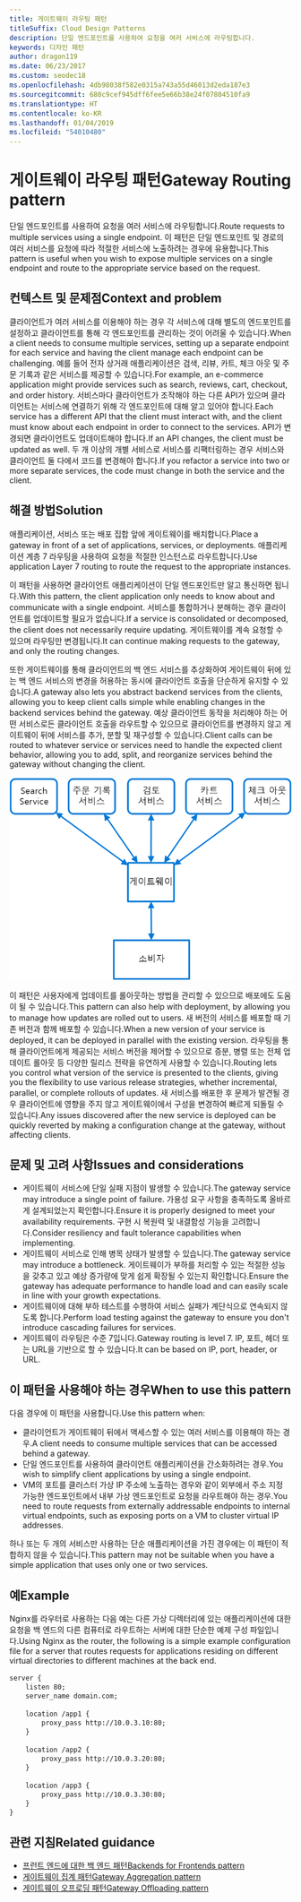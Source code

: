 ```yaml
---
title: 게이트웨이 라우팅 패턴
titleSuffix: Cloud Design Patterns
description: 단일 엔드포인트를 사용하여 요청을 여러 서비스에 라우팅합니다.
keywords: 디자인 패턴
author: dragon119
ms.date: 06/23/2017
ms.custom: seodec18
ms.openlocfilehash: 4db98038f582e0315a743a55d46013d2eda187e3
ms.sourcegitcommit: 680c9cef945dff6fee5e66b38e24f07804510fa9
ms.translationtype: HT
ms.contentlocale: ko-KR
ms.lasthandoff: 01/04/2019
ms.locfileid: "54010480"
---
```

# <a name="gateway-routing-pattern"></a><span data-ttu-id="8e827-104">게이트웨이 라우팅 패턴</span><span class="sxs-lookup"><span data-stu-id="8e827-104">Gateway Routing pattern</span></span>

<span data-ttu-id="8e827-105">단일 엔드포인트를 사용하여 요청을 여러 서비스에 라우팅합니다.</span><span class="sxs-lookup"><span data-stu-id="8e827-105">Route requests to multiple services using a single endpoint.</span></span> <span data-ttu-id="8e827-106">이 패턴은 단일 엔드포인트 및 경로의 여러 서비스를 요청에 따라 적절한 서비스에 노출하려는 경우에 유용합니다.</span><span class="sxs-lookup"><span data-stu-id="8e827-106">This pattern is useful when you wish to expose multiple services on a single endpoint and route to the appropriate service based on the request.</span></span>

## <a name="context-and-problem"></a><span data-ttu-id="8e827-107">컨텍스트 및 문제점</span><span class="sxs-lookup"><span data-stu-id="8e827-107">Context and problem</span></span>

<span data-ttu-id="8e827-108">클라이언트가 여러 서비스를 이용해야 하는 경우 각 서비스에 대해 별도의 엔드포인트를 설정하고 클라이언트를 통해 각 엔드포인트를 관리하는 것이 어려울 수 있습니다.</span><span class="sxs-lookup"><span data-stu-id="8e827-108">When a client needs to consume multiple services, setting up a separate endpoint for each service and having the client manage each endpoint can be challenging.</span></span> <span data-ttu-id="8e827-109">예를 들어 전자 상거래 애플리케이션은 검색, 리뷰, 카트, 체크 아웃 및 주문 기록과 같은 서비스를 제공할 수 있습니다.</span><span class="sxs-lookup"><span data-stu-id="8e827-109">For example, an e-commerce application might provide services such as search, reviews, cart, checkout, and order history.</span></span> <span data-ttu-id="8e827-110">서비스마다 클라이언트가 조작해야 하는 다른 API가 있으며 클라이언트는 서비스에 연결하기 위해 각 엔드포인트에 대해 알고 있어야 합니다.</span><span class="sxs-lookup"><span data-stu-id="8e827-110">Each service has a different API that the client must interact with, and the client must know about each endpoint in order to connect to the services.</span></span> <span data-ttu-id="8e827-111">API가 변경되면 클라이언트도 업데이트해야 합니다.</span><span class="sxs-lookup"><span data-stu-id="8e827-111">If an API changes, the client must be updated as well.</span></span> <span data-ttu-id="8e827-112">두 개 이상의 개별 서비스로 서비스를 리팩터링하는 경우 서비스와 클라이언트 둘 다에서 코드를 변경해야 합니다.</span><span class="sxs-lookup"><span data-stu-id="8e827-112">If you refactor a service into two or more separate services, the code must change in both the service and the client.</span></span>

## <a name="solution"></a><span data-ttu-id="8e827-113">해결 방법</span><span class="sxs-lookup"><span data-stu-id="8e827-113">Solution</span></span>

<span data-ttu-id="8e827-114">애플리케이션, 서비스 또는 배포 집합 앞에 게이트웨이를 배치합니다.</span><span class="sxs-lookup"><span data-stu-id="8e827-114">Place a gateway in front of a set of applications, services, or deployments.</span></span> <span data-ttu-id="8e827-115">애플리케이션 계층 7 라우팅을 사용하여 요청을 적절한 인스턴스로 라우트합니다.</span><span class="sxs-lookup"><span data-stu-id="8e827-115">Use application Layer 7 routing to route the request to the appropriate instances.</span></span>

<span data-ttu-id="8e827-116">이 패턴을 사용하면 클라이언트 애플리케이션이 단일 엔드포인트만 알고 통신하면 됩니다.</span><span class="sxs-lookup"><span data-stu-id="8e827-116">With this pattern, the client application only needs to know about and communicate with a single endpoint.</span></span> <span data-ttu-id="8e827-117">서비스를 통합하거나 분해하는 경우 클라이언트를 업데이트할 필요가 없습니다.</span><span class="sxs-lookup"><span data-stu-id="8e827-117">If a service is consolidated or decomposed, the client does not necessarily require updating.</span></span> <span data-ttu-id="8e827-118">게이트웨이를 계속 요청할 수 있으며 라우팅만 변경됩니다.</span><span class="sxs-lookup"><span data-stu-id="8e827-118">It can continue making requests to the gateway, and only the routing changes.</span></span>

<span data-ttu-id="8e827-119">또한 게이트웨이를 통해 클라이언트의 백 엔드 서비스를 추상화하여 게이트웨이 뒤에 있는 백 엔드 서비스의 변경을 허용하는 동시에 클라이언트 호출을 단순하게 유지할 수 있습니다.</span><span class="sxs-lookup"><span data-stu-id="8e827-119">A gateway also lets you abstract backend services from the clients, allowing you to keep client calls simple while enabling changes in the backend services behind the gateway.</span></span> <span data-ttu-id="8e827-120">예상 클라이언트 동작을 처리해야 하는 어떤 서비스로든 클라이언트 호출을 라우트할 수 있으므로 클라이언트를 변경하지 않고 게이트웨이 뒤에 서비스를 추가, 분할 및 재구성할 수 있습니다.</span><span class="sxs-lookup"><span data-stu-id="8e827-120">Client calls can be routed to whatever service or services need to handle the expected client behavior, allowing you to add, split, and reorganize services behind the gateway without changing the client.</span></span>

![게이트웨이 라우팅 패턴의 다이어그램](./_images/gateway-routing.png)

<span data-ttu-id="8e827-122">이 패턴은 사용자에게 업데이트를 롤아웃하는 방법을 관리할 수 있으므로 배포에도 도움이 될 수 있습니다.</span><span class="sxs-lookup"><span data-stu-id="8e827-122">This pattern can also help with deployment, by allowing you to manage how updates are rolled out to users.</span></span> <span data-ttu-id="8e827-123">새 버전의 서비스를 배포할 때 기존 버전과 함께 배포할 수 있습니다.</span><span class="sxs-lookup"><span data-stu-id="8e827-123">When a new version of your service is deployed, it can be deployed in parallel with the existing version.</span></span> <span data-ttu-id="8e827-124">라우팅을 통해 클라이언트에게 제공되는 서비스 버전을 제어할 수 있으므로 증분, 병렬 또는 전체 업데이트 롤아웃 등 다양한 릴리스 전략을 유연하게 사용할 수 있습니다.</span><span class="sxs-lookup"><span data-stu-id="8e827-124">Routing lets you control what version of the service is presented to the clients, giving you the flexibility to use various release strategies, whether incremental, parallel, or complete rollouts of updates.</span></span> <span data-ttu-id="8e827-125">새 서비스를 배포한 후 문제가 발견될 경우 클라이언트에 영향을 주지 않고 게이트웨이에서 구성을 변경하여 빠르게 되돌릴 수 있습니다.</span><span class="sxs-lookup"><span data-stu-id="8e827-125">Any issues discovered after the new service is deployed can be quickly reverted by making a configuration change at the gateway, without affecting clients.</span></span>

## <a name="issues-and-considerations"></a><span data-ttu-id="8e827-126">문제 및 고려 사항</span><span class="sxs-lookup"><span data-stu-id="8e827-126">Issues and considerations</span></span>

- <span data-ttu-id="8e827-127">게이트웨이 서비스에 단일 실패 지점이 발생할 수 있습니다.</span><span class="sxs-lookup"><span data-stu-id="8e827-127">The gateway service may introduce a single point of failure.</span></span> <span data-ttu-id="8e827-128">가용성 요구 사항을 충족하도록 올바르게 설계되었는지 확인합니다.</span><span class="sxs-lookup"><span data-stu-id="8e827-128">Ensure it is properly designed to meet your availability requirements.</span></span> <span data-ttu-id="8e827-129">구현 시 복원력 및 내결함성 기능을 고려합니다.</span><span class="sxs-lookup"><span data-stu-id="8e827-129">Consider resiliency and fault tolerance capabilities when implementing.</span></span>
- <span data-ttu-id="8e827-130">게이트웨이 서비스로 인해 병목 상태가 발생할 수 있습니다.</span><span class="sxs-lookup"><span data-stu-id="8e827-130">The gateway service may introduce a bottleneck.</span></span> <span data-ttu-id="8e827-131">게이트웨이가 부하를 처리할 수 있는 적절한 성능을 갖추고 있고 예상 증가량에 맞게 쉽게 확장될 수 있는지 확인합니다.</span><span class="sxs-lookup"><span data-stu-id="8e827-131">Ensure the gateway has adequate performance to handle load and can easily scale in line with your growth expectations.</span></span>
- <span data-ttu-id="8e827-132">게이트웨이에 대해 부하 테스트를 수행하여 서비스 실패가 계단식으로 연속되지 않도록 합니다.</span><span class="sxs-lookup"><span data-stu-id="8e827-132">Perform load testing against the gateway to ensure you don't introduce cascading failures for services.</span></span>
- <span data-ttu-id="8e827-133">게이트웨이 라우팅은 수준 7입니다.</span><span class="sxs-lookup"><span data-stu-id="8e827-133">Gateway routing is level 7.</span></span> <span data-ttu-id="8e827-134">IP, 포트, 헤더 또는 URL을 기반으로 할 수 있습니다.</span><span class="sxs-lookup"><span data-stu-id="8e827-134">It can be based on IP, port, header, or URL.</span></span>

## <a name="when-to-use-this-pattern"></a><span data-ttu-id="8e827-135">이 패턴을 사용해야 하는 경우</span><span class="sxs-lookup"><span data-stu-id="8e827-135">When to use this pattern</span></span>

<span data-ttu-id="8e827-136">다음 경우에 이 패턴을 사용합니다.</span><span class="sxs-lookup"><span data-stu-id="8e827-136">Use this pattern when:</span></span>

- <span data-ttu-id="8e827-137">클라이언트가 게이트웨이 뒤에서 액세스할 수 있는 여러 서비스를 이용해야 하는 경우.</span><span class="sxs-lookup"><span data-stu-id="8e827-137">A client needs to consume multiple services that can be accessed behind a gateway.</span></span>
- <span data-ttu-id="8e827-138">단일 엔드포인트를 사용하여 클라이언트 애플리케이션을 간소화하려는 경우.</span><span class="sxs-lookup"><span data-stu-id="8e827-138">You wish to simplify client applications by using a single endpoint.</span></span>
- <span data-ttu-id="8e827-139">VM의 포트를 클러스터 가상 IP 주소에 노출하는 경우와 같이 외부에서 주소 지정 가능한 엔드포인트에서 내부 가상 엔드포인트로 요청을 라우트해야 하는 경우.</span><span class="sxs-lookup"><span data-stu-id="8e827-139">You need to route requests from externally addressable endpoints to internal virtual endpoints, such as exposing ports on a VM to cluster virtual IP addresses.</span></span>

<span data-ttu-id="8e827-140">하나 또는 두 개의 서비스만 사용하는 단순 애플리케이션을 가진 경우에는 이 패턴이 적합하지 않을 수 있습니다.</span><span class="sxs-lookup"><span data-stu-id="8e827-140">This pattern may not be suitable when you have a simple application that uses only one or two services.</span></span>

## <a name="example"></a><span data-ttu-id="8e827-141">예</span><span class="sxs-lookup"><span data-stu-id="8e827-141">Example</span></span>

<span data-ttu-id="8e827-142">Nginx를 라우터로 사용하는 다음 예는 다른 가상 디렉터리에 있는 애플리케이션에 대한 요청을 백 엔드의 다른 컴퓨터로 라우트하는 서버에 대한 단순한 예제 구성 파일입니다.</span><span class="sxs-lookup"><span data-stu-id="8e827-142">Using Nginx as the router, the following is a simple example configuration file for a server that routes requests for applications residing on different virtual directories to different machines at the back end.</span></span>

```console
server {
    listen 80;
    server_name domain.com;

    location /app1 {
        proxy_pass http://10.0.3.10:80;
    }

    location /app2 {
        proxy_pass http://10.0.3.20:80;
    }

    location /app3 {
        proxy_pass http://10.0.3.30:80;
    }
}
```

## <a name="related-guidance"></a><span data-ttu-id="8e827-143">관련 지침</span><span class="sxs-lookup"><span data-stu-id="8e827-143">Related guidance</span></span>

- [<span data-ttu-id="8e827-144">프런트 엔드에 대한 백 엔드 패턴</span><span class="sxs-lookup"><span data-stu-id="8e827-144">Backends for Frontends pattern</span></span>](./backends-for-frontends.md)
- [<span data-ttu-id="8e827-145">게이트웨이 집계 패턴</span><span class="sxs-lookup"><span data-stu-id="8e827-145">Gateway Aggregation pattern</span></span>](./gateway-aggregation.md)
- [<span data-ttu-id="8e827-146">게이트웨이 오프로딩 패턴</span><span class="sxs-lookup"><span data-stu-id="8e827-146">Gateway Offloading pattern</span></span>](./gateway-offloading.md)
